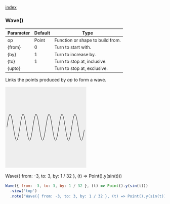 [index](../../nb/api/index.md)
### Wave()
Parameter|Default|Type
---|---|---
op|Point|Function or shape to build from.
{from}|0|Turn to start with.
{by}|1|Turn to increase by.
{to}|1|Turn to stop at, inclusive.
{upto}||Turn to stop at, exclusive.

Links the points produced by _op_ to form a wave.

![Image](Wave.md.$2.png)

Wave({ from: -3, to: 3, by: 1 / 32 }, (t) => Point().y(sin(t)))

```JavaScript
Wave({ from: -3, to: 3, by: 1 / 32 }, (t) => Point().y(sin(t)))
  .view('top')
  .note('Wave({ from: -3, to: 3, by: 1 / 32 }, (t) => Point().y(sin(t)))');
```
